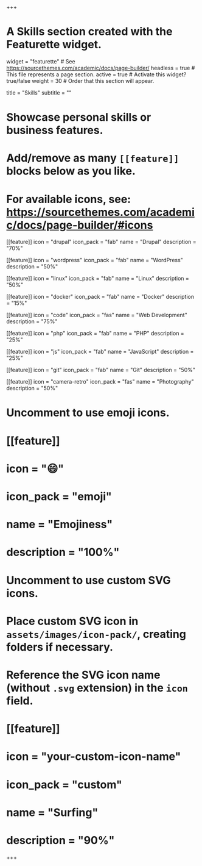 +++
# A Skills section created with the Featurette widget.
widget = "featurette"  # See https://sourcethemes.com/academic/docs/page-builder/
headless = true  # This file represents a page section.
active = true  # Activate this widget? true/false
weight = 30  # Order that this section will appear.

title = "Skills"
subtitle = ""

# Showcase personal skills or business features.
# 
# Add/remove as many `[[feature]]` blocks below as you like.
# 
# For available icons, see: https://sourcethemes.com/academic/docs/page-builder/#icons

[[feature]]
  icon = "drupal"
  icon_pack = "fab"
  name = "Drupal"
  description = "70%"

[[feature]]
  icon = "wordpress"
  icon_pack = "fab"
  name = "WordPress"
  description = "50%"
  
[[feature]]
  icon = "linux"
  icon_pack = "fab"
  name = "Linux"
  description = "50%"

[[feature]]
  icon = "docker"
  icon_pack = "fab"
  name = "Docker"
  description = "15%"

[[feature]]
  icon = "code"
  icon_pack = "fas"
  name = "Web Development"
  description = "75%"

[[feature]]
  icon = "php"
  icon_pack = "fab"
  name = "PHP"
  description = "25%"

[[feature]]
  icon = "js"
  icon_pack = "fab"
  name = "JavaScript"
  description = "25%"  

[[feature]]
  icon = "git"
  icon_pack = "fab"
  name = "Git"
  description = "50%"  
  
[[feature]]
  icon = "camera-retro"
  icon_pack = "fas"
  name = "Photography"
  description = "50%"

# Uncomment to use emoji icons.
# [[feature]]
#  icon = ":smile:"
#  icon_pack = "emoji"
#  name = "Emojiness"
#  description = "100%"  

# Uncomment to use custom SVG icons.
# Place custom SVG icon in `assets/images/icon-pack/`, creating folders if necessary.
# Reference the SVG icon name (without `.svg` extension) in the `icon` field.
# [[feature]]
#  icon = "your-custom-icon-name"
#  icon_pack = "custom"
#  name = "Surfing"
#  description = "90%"

+++
